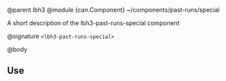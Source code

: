 @parent lbh3
@module {can.Component} ~/components/past-runs/special <lbh3-past-runs-special>

A short description of the lbh3-past-runs-special component

@signature `<lbh3-past-runs-special>`

@body

## Use

